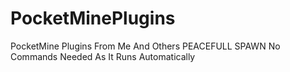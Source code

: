 PocketMinePlugins
=================

PocketMine Plugins From Me And Others
PEACEFULL SPAWN
No Commands Needed As It Runs Automatically
